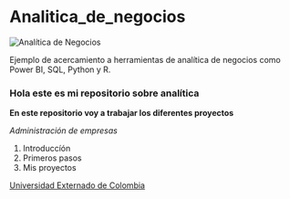# Analitica_de_negocios
![Analítica de Negocios](https://blog.es.logicalis.com/hs-fs/hubfs/iStock_000073271969_Small-2.jpg?width=620&height=439&name=iStock_000073271969_Small-2.jpg)

Ejemplo de acercamiento a herramientas de analítica de negocios como Power BI, SQL, Python y R.

### Hola este es mi repositorio sobre analítica

**En este repositorio voy a trabajar los diferentes proyectos**

*Administración de empresas*

1. Introduccíón
2. Primeros pasos
3. Mis proyectos 

[Universidad Externado de Colombia](https://www.uexternado.edu.co)





